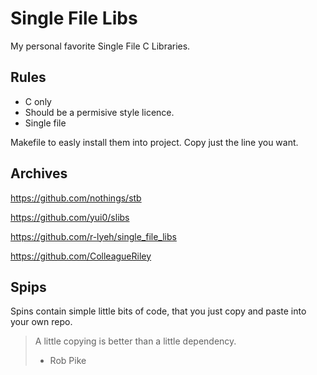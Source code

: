 # Single File Libs

My personal favorite Single File C Libraries.

## Rules

- C only
- Should be a permisive style licence.
- Single file

Makefile to easly install them into project. Copy just the line you want.

## Archives

https://github.com/nothings/stb

https://github.com/yui0/slibs

https://github.com/r-lyeh/single_file_libs

https://github.com/ColleagueRiley

## Spips

Spins contain simple little bits of code, that you just copy and paste into
your own repo.

> A little copying is better than a little dependency.
> - Rob Pike

